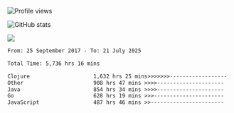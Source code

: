 ![Profile views](https://komarev.com/ghpvc/?username=liuchong)

![GitHub stats](https://github-readme-stats.vercel.app/api?username=liuchong&show_icons=true)

<img src="https://cr-skills-chart-widget.azurewebsites.net/api/api?username=liuchong&skills=Java,JavaScript,Python,Go,Rust,Zig&show-other-skills=true"/>

<!--START_SECTION:waka-->

```txt
From: 25 September 2017 - To: 21 July 2025

Total Time: 5,736 hrs 16 mins

Clojure                    1,632 hrs 25 mins>>>>>>>------------------   28.46 %
Other                      908 hrs 47 mins >>>>---------------------   15.84 %
Java                       854 hrs 34 mins >>>>---------------------   14.90 %
Go                         628 hrs 19 mins >>>----------------------   10.95 %
JavaScript                 487 hrs 46 mins >>-----------------------   08.50 %
```

<!--END_SECTION:waka-->
